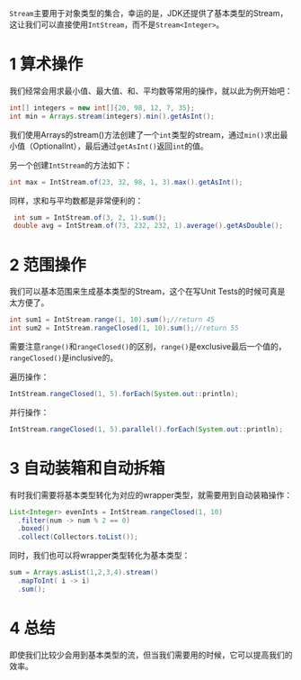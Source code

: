 `Stream`主要用于对象类型的集合，幸运的是，JDK还提供了基本类型的Stream，这让我们可以直接使用`IntStream`，而不是`Stream<Integer>`。



# 1 算术操作

我们经常会用求最小值、最大值、和、平均数等常用的操作，就以此为例开始吧：

```java
int[] integers = new int[]{20, 98, 12, 7, 35};
int min = Arrays.stream(integers).min().getAsInt();
```

我们使用Arrays的stream()方法创建了一个`int`类型的stream，通过`min()`求出最小值（OptionalInt），最后通过`getAsInt()`返回`int`的值。

另一个创建`IntStream`的方法如下：

```java
int max = IntStream.of(23, 32, 98, 1, 3).max().getAsInt();
```

同样，求和与平均数都是非常便利的：

```java
 int sum = IntStream.of(3, 2, 1).sum(); 
 double avg = IntStream.of(73, 232, 232, 1).average().getAsDouble();
```



# 2 范围操作

我们可以基本范围来生成基本类型的Stream，这个在写Unit Tests的时候可真是太方便了。

```java
int sum1 = IntStream.range(1, 10).sum();//return 45
int sum2 = IntStream.rangeClosed(1, 10).sum();//return 55
```

需要注意`range()`和`rangeClosed()`的区别，`range()`是exclusive最后一个值的，`rangeClosed()`是inclusive的。

遍历操作：

```java
IntStream.rangeClosed(1, 5).forEach(System.out::println);
```

并行操作：

```java
IntStream.rangeClosed(1, 5).parallel().forEach(System.out::println);
```



# 3 自动装箱和自动拆箱

有时我们需要将基本类型转化为对应的wrapper类型，就需要用到自动装箱操作：

```java
List<Integer> evenInts = IntStream.rangeClosed(1, 10)
  .filter(num -> num % 2 == 0)
  .boxed()
  .collect(Collectors.toList());
```

同时，我们也可以将wrapper类型转化为基本类型：

```java
sum = Arrays.asList(1,2,3,4).stream()
  .mapToInt( i -> i)
  .sum();
```



# 4 总结

即使我们比较少会用到基本类型的流，但当我们需要用的时候，它可以提高我们的效率。
